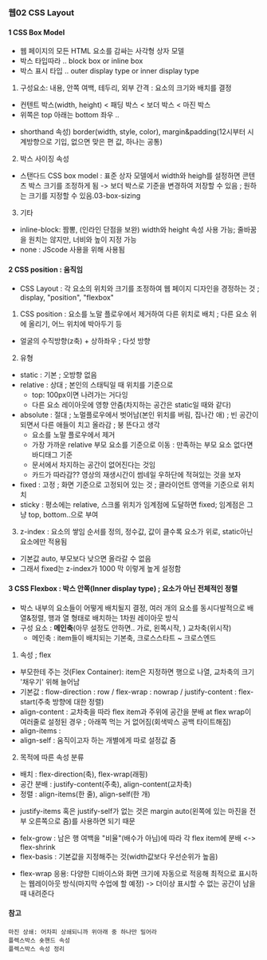 ### 웹02 CSS Layout
#### 1 CSS Box Model
- 웹 페이지의 모든 HTML 요소를 감싸는 사각형 상자 모델
- 박스 타입따라 .. block box or inline box
- 박스 표시 타입 .. outer display type or inner display type
1. 구성요소: 내용, 안쪽 여백, 테두리, 외부 간격 : 요소의 크기와 배치를 결정
  - 컨텐트 박스(width, height) < 패딩 박스 < 보더 박스 < 마진 박스
  - 위쪽은 top 아래는 bottom 좌우 ..
  + shorthand 속성) border(width, style, color), margin&padding(12시부터 시계방향으로 기입, 없으면 맞은 편 값, 하나는 공통)
2. 박스 사이징 속성
  - 스탠다드 CSS box model : 표준 상자 모델에서 width와 heigh를 설정하면 콘텐츠 박스 크기를 조정하게 됨
  -> 보더 박스로 기준을 변경하여 저장할 수 있음 ; 원하는 크기를 지정할 수 있음.03-box-sizing
3. 기타
  - inline-block: 짬뽕, (인라인 단점을 보완) width와 height 속성 사용 가능; 줄바꿈을 원치는 않지만, 너비와 높이 지정 가능
  - none : JScode 사용을 위해 사용됨

#### 2 **CSS position : 움직임**
- CSS Layout : 각 요소의 위치와 크기를 조정하여 웹 페이지 디자인을 경정하는 것 ; display, "position", "flexbox"
1. CSS position : 요소를 노말 플로우에서 제거하여 다른 위치로 배치 ; 다른 요소 위에 올리기, 어느 위치에 박아두기 등
  - 얼굴의 수직방향(z축) + 상하좌우 ; 다섯 방향
2. 유형
  - static : 기본 ; 오방향 없음
  - relative : 상대 ; 본인의 스태틱일 때 위치를 기준으로
    * top: 100px이면 나려가는 거다잉
    * 다른 요소 레이아웃에 영향 안줌(차지하는 공간은 static일 때와 같다)
  - absolute : 절대 ; 노멀플로우에서 벗어남(본인 위치를 버림, 집나간 애) ; 빈 공간이 되면서 다른 애들이 치고 올라감 ; 붕 뜬다고 생각
    * 요소를 노말 플로우에서 제거
    * 가장 가까운 relative 부모 요소를 기준으로 이동 : 만족하는 부모 요소 없다면 바디태그 기준
    * 문서에서 차지하는 공간이 없어진다는 것임
    * 카드가 따라감?? 영상의 재생시간이 썸네일 우하단에 적혀있는 것을 보자
  - fixed : 고정 ; 화면 기준으로 고정되어 있는 것 ; 클라이언트 영역을 기준으로 위치치
  - sticky : 평소에는 relative, 스크롤 위치가 임계점에 도달하면 fixed; 임계점은 그냥 top, bottom..으로 부여
3. z-index : 요소의 쌓임 순서를 정의, 정수값, 값이 클수록 요소가 위로, static아닌 요소에만 적용됨
  - 기본값 auto, 부모보다 낮으면 올라갈 수 없음
  - 그래서 fixed는 z-index가 1000 막 이렇게 높게 설정함

#### 3 **CSS Flexbox** : 박스 안쪽(Inner display type) ; 요소가 아닌 전체적인 정렬
- 박스 내부의 요소들이 어떻게 배치될지 결정, 여러 개의 요소를 동시다발적으로 배열&정렬, 행과 열 형태로 배치하는 1차원 레이아웃 방식
- 구성 요소 : **메인축**(아무 설정도 안하면.. 가로, 왼쪽시작, ) 교차축(위시작)
  * 메인축 : item들이 배치되는 기본축, 크로스스타트 ~ 크로스엔드

1. 속성 ; flex 
  - 부모한테 주는 것(Flex Container): item은 지정하면 행으로 나열, 교차축의 크기 '채우기' 위해 늘어남
  - 기본값 : flow-direction : row / flex-wrap : nowrap / justify-content : flex-start(주축 방향에 대한 정렬)
  - align-content : 교차축을 따라 flex item과 주위에 공간을 분배 at flex wrap이 여러줄로 설정된 경우 ; 아래쪽 먹는 거 없어짐(회색박스 공백 타이트해짐)
  - align-items : 
  - align-self : 움직이고자 하는 개별에게 따로 설정값 줌

2. 목적에 따른 속성 분류
  - 배치 : flex-direction(축), flex-wrap(래핑)
  - 공간 분배 : justify-content(주축), align-content(교차축)
  - 정렬 : align-items(한 줄), align-self(한 개)
  + justify-items 혹은 justify-self가 없는 것은 margin auto(왼쪽에 있는 마진을 전부 오른쪽으로 줌)를 사용하면 되기 때문

  - felx-grow : 남은 행 여백을 "비율"(배수가 아님)에 따라 각 flex item에 분배 <-> flex-shrink
  - flex-basis : 기본값을 지정해주는 것(width값보다 우선순위가 높음)
  + flex-wrap 응용: 다양한 디바이스와 화면 크기에 자동으로 적응해 최적으로 표시하는 웹레이아웃 방식(마지막 수업에 할 예정)
      -> 더이상 표시할 수 없는 공간이 남을 때 내려준다

#### 참고
    마진 상쇄: 어차피 상쇄되니까 위아래 중 하나만 밀어라
    플렉스박스 숏핸드 속성
    플렉스박스 속성 정리